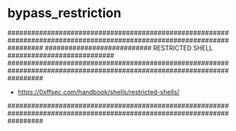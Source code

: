 # bypass_restriction


#########################################################################################################################
########################### RESTRICTED SHELL ###########################
#########################################################################################################################

  * https://0xffsec.com/handbook/shells/restricted-shells/

#########################################################################################################################
